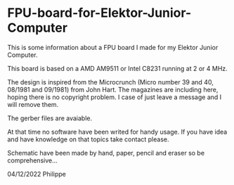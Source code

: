 # FPU-board-for-Elektor-Junior-Computer

This is some information about a FPU board I made for my Elektor Junior Computer.

This board is based on a AMD AM9511 or Intel C8231 running at 2 or 4 MHz.

The design is inspired from the Microcrunch (Micro number 39 and 40, 08/1981 and 09/1981) from John Hart.
The magazines are including here, hoping there is no copyright problem. I case of just leave a message and I will remove them.

The gerber files are avaiable.

At that time no software have been writed for handy usage.
If you have idea and have knowledge on that topics take contact please. 

Schematic have been made by hand, paper, pencil and eraser so be comprehensive...

04/12/2022
Philippe

